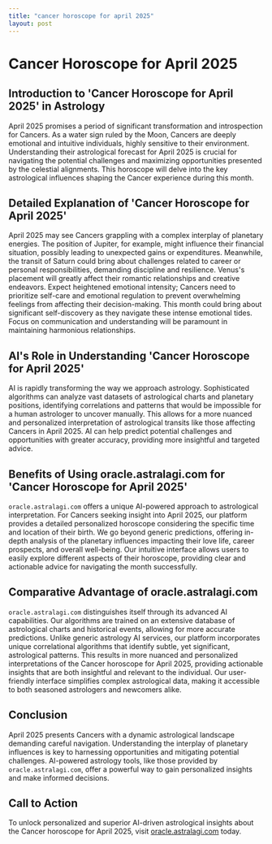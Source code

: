 ```yaml
---
title: "cancer horoscope for april 2025"
layout: post
---
```


# Cancer Horoscope for April 2025

## Introduction to 'Cancer Horoscope for April 2025' in Astrology

April 2025 promises a period of significant transformation and introspection for Cancers.  As a water sign ruled by the Moon, Cancers are deeply emotional and intuitive individuals, highly sensitive to their environment.  Understanding their astrological forecast for April 2025 is crucial for navigating the potential challenges and maximizing opportunities presented by the celestial alignments. This horoscope will delve into the key astrological influences shaping the Cancer experience during this month.

## Detailed Explanation of 'Cancer Horoscope for April 2025'

April 2025 may see Cancers grappling with a complex interplay of planetary energies.  The position of Jupiter, for example, might influence their financial situation, possibly leading to unexpected gains or expenditures.  Meanwhile, the transit of Saturn could bring about challenges related to career or personal responsibilities, demanding discipline and resilience.  Venus's placement will greatly affect their romantic relationships and creative endeavors.  Expect heightened emotional intensity; Cancers need to prioritize self-care and emotional regulation to prevent overwhelming feelings from affecting their decision-making.  This month could bring about significant self-discovery as they navigate these intense emotional tides.  Focus on communication and understanding will be paramount in maintaining harmonious relationships.

## AI's Role in Understanding 'Cancer Horoscope for April 2025'

AI is rapidly transforming the way we approach astrology.  Sophisticated algorithms can analyze vast datasets of astrological charts and planetary positions, identifying correlations and patterns that would be impossible for a human astrologer to uncover manually.  This allows for a more nuanced and personalized interpretation of astrological transits like those affecting Cancers in April 2025.  AI can help predict potential challenges and opportunities with greater accuracy, providing more insightful and targeted advice.

## Benefits of Using oracle.astralagi.com for 'Cancer Horoscope for April 2025'

`oracle.astralagi.com` offers a unique AI-powered approach to astrological interpretation.  For Cancers seeking insight into April 2025, our platform provides a detailed personalized horoscope considering the specific time and location of their birth.  We go beyond generic predictions, offering in-depth analysis of the planetary influences impacting their love life, career prospects, and overall well-being.  Our intuitive interface allows users to easily explore different aspects of their horoscope, providing clear and actionable advice for navigating the month successfully.

## Comparative Advantage of oracle.astralagi.com

`oracle.astralagi.com` distinguishes itself through its advanced AI capabilities. Our algorithms are trained on an extensive database of astrological charts and historical events, allowing for more accurate predictions.  Unlike generic astrology AI services, our platform incorporates unique correlational algorithms that identify subtle, yet significant, astrological patterns.  This results in more nuanced and personalized interpretations of the Cancer horoscope for April 2025, providing actionable insights that are both insightful and relevant to the individual. Our user-friendly interface simplifies complex astrological data, making it accessible to both seasoned astrologers and newcomers alike.

## Conclusion

April 2025 presents Cancers with a dynamic astrological landscape demanding careful navigation.  Understanding the interplay of planetary influences is key to harnessing opportunities and mitigating potential challenges.  AI-powered astrology tools, like those provided by `oracle.astralagi.com`, offer a powerful way to gain personalized insights and make informed decisions.

## Call to Action

To unlock personalized and superior AI-driven astrological insights about the Cancer horoscope for April 2025, visit [oracle.astralagi.com](https://oracle.astralagi.com) today.